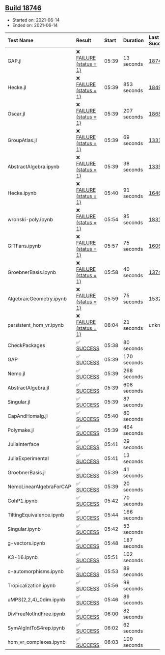 ## [Build 18746](https://oscarci.mathematik.uni-kl.de/job/oscar/18746/)

* Started on: 2021-06-14
* Ended on: 2021-06-14

| Test Name    | Result | Start | Duration | Last Success | First Failure |
|:-------------|:-------|:------|:---------|:-------------|:--------------|
| GAP.jl | ❌ [FAILURE (status = 1)](https://oscarci.mathematik.uni-kl.de/job/oscar/18746/artifact/logs/build-18746/GAP.jl.log) | 05:39 | 13 seconds | [18745](https://oscarci.mathematik.uni-kl.de/job/oscar/18745/) | [18746](https://oscarci.mathematik.uni-kl.de/job/oscar/18746/) |
| Hecke.jl | ❌ [FAILURE (status = 1)](https://oscarci.mathematik.uni-kl.de/job/oscar/18746/artifact/logs/build-18746/Hecke.jl.log) | 05:39 | 853 seconds | [18490](https://oscarci.mathematik.uni-kl.de/job/oscar/18490/) | [18491](https://oscarci.mathematik.uni-kl.de/job/oscar/18491/) |
| Oscar.jl | ❌ [FAILURE (status = 1)](https://oscarci.mathematik.uni-kl.de/job/oscar/18746/artifact/logs/build-18746/Oscar.jl.log) | 05:39 | 207 seconds | [18684](https://oscarci.mathematik.uni-kl.de/job/oscar/18684/) | [18685](https://oscarci.mathematik.uni-kl.de/job/oscar/18685/) |
| GroupAtlas.jl | ❌ [FAILURE (status = 1)](https://oscarci.mathematik.uni-kl.de/job/oscar/18746/artifact/logs/build-18746/GroupAtlas.jl.log) | 05:39 | 69 seconds | [13311](https://oscarci.mathematik.uni-kl.de/job/oscar/13311/) | [13312](https://oscarci.mathematik.uni-kl.de/job/oscar/13312/) |
| AbstractAlgebra.ipynb | ❌ [FAILURE (status = 1)](https://oscarci.mathematik.uni-kl.de/job/oscar/18746/artifact/logs/build-18746/AbstractAlgebra.ipynb.log) | 05:39 | 38 seconds | [13355](https://oscarci.mathematik.uni-kl.de/job/oscar/13355/) | [13356](https://oscarci.mathematik.uni-kl.de/job/oscar/13356/) |
| Hecke.ipynb | ❌ [FAILURE (status = 1)](https://oscarci.mathematik.uni-kl.de/job/oscar/18746/artifact/logs/build-18746/Hecke.ipynb.log) | 05:40 | 91 seconds | [16463](https://oscarci.mathematik.uni-kl.de/job/oscar/16463/) | [16464](https://oscarci.mathematik.uni-kl.de/job/oscar/16464/) |
| wronski-poly.ipynb | ❌ [FAILURE (status = 1)](https://oscarci.mathematik.uni-kl.de/job/oscar/18746/artifact/logs/build-18746/wronski-poly.ipynb.log) | 05:54 | 85 seconds | [18314](https://oscarci.mathematik.uni-kl.de/job/oscar/18314/) | [18315](https://oscarci.mathematik.uni-kl.de/job/oscar/18315/) |
| GITFans.ipynb | ❌ [FAILURE (status = 1)](https://oscarci.mathematik.uni-kl.de/job/oscar/18746/artifact/logs/build-18746/GITFans.ipynb.log) | 05:57 | 75 seconds | [16068](https://oscarci.mathematik.uni-kl.de/job/oscar/16068/) | [16069](https://oscarci.mathematik.uni-kl.de/job/oscar/16069/) |
| GroebnerBasis.ipynb | ❌ [FAILURE (status = 1)](https://oscarci.mathematik.uni-kl.de/job/oscar/18746/artifact/logs/build-18746/GroebnerBasis.ipynb.log) | 05:58 | 40 seconds | [13748](https://oscarci.mathematik.uni-kl.de/job/oscar/13748/) | [13749](https://oscarci.mathematik.uni-kl.de/job/oscar/13749/) |
| AlgebraicGeometry.ipynb | ❌ [FAILURE (status = 1)](https://oscarci.mathematik.uni-kl.de/job/oscar/18746/artifact/logs/build-18746/AlgebraicGeometry.ipynb.log) | 05:59 | 75 seconds | [15322](https://oscarci.mathematik.uni-kl.de/job/oscar/15322/) | [15323](https://oscarci.mathematik.uni-kl.de/job/oscar/15323/) |
| persistent_hom_vr.ipynb | ❌ [FAILURE (status = 1)](https://oscarci.mathematik.uni-kl.de/job/oscar/18746/artifact/logs/build-18746/persistent_hom_vr.ipynb.log) | 06:04 | 21 seconds | unknown | unknown |
| CheckPackages | ✅ [SUCCESS](https://oscarci.mathematik.uni-kl.de/job/oscar/18746/artifact/logs/build-18746/CheckPackages.log) | 05:38 | 80 seconds |  |  |
| GAP | ✅ [SUCCESS](https://oscarci.mathematik.uni-kl.de/job/oscar/18746/artifact/logs/build-18746/GAP.log) | 05:39 | 170 seconds |  |  |
| Nemo.jl | ✅ [SUCCESS](https://oscarci.mathematik.uni-kl.de/job/oscar/18746/artifact/logs/build-18746/Nemo.jl.log) | 05:39 | 268 seconds |  |  |
| AbstractAlgebra.jl | ✅ [SUCCESS](https://oscarci.mathematik.uni-kl.de/job/oscar/18746/artifact/logs/build-18746/AbstractAlgebra.jl.log) | 05:39 | 608 seconds |  |  |
| Singular.jl | ✅ [SUCCESS](https://oscarci.mathematik.uni-kl.de/job/oscar/18746/artifact/logs/build-18746/Singular.jl.log) | 05:39 | 87 seconds |  |  |
| CapAndHomalg.jl | ✅ [SUCCESS](https://oscarci.mathematik.uni-kl.de/job/oscar/18746/artifact/logs/build-18746/CapAndHomalg.jl.log) | 05:40 | 80 seconds |  |  |
| Polymake.jl | ✅ [SUCCESS](https://oscarci.mathematik.uni-kl.de/job/oscar/18746/artifact/logs/build-18746/Polymake.jl.log) | 05:39 | 464 seconds |  |  |
| JuliaInterface | ✅ [SUCCESS](https://oscarci.mathematik.uni-kl.de/job/oscar/18746/artifact/logs/build-18746/JuliaInterface.log) | 05:41 | 29 seconds |  |  |
| JuliaExperimental | ✅ [SUCCESS](https://oscarci.mathematik.uni-kl.de/job/oscar/18746/artifact/logs/build-18746/JuliaExperimental.log) | 05:41 | 13 seconds |  |  |
| GroebnerBasis.jl | ✅ [SUCCESS](https://oscarci.mathematik.uni-kl.de/job/oscar/18746/artifact/logs/build-18746/GroebnerBasis.jl.log) | 05:39 | 41 seconds |  |  |
| NemoLinearAlgebraForCAP | ✅ [SUCCESS](https://oscarci.mathematik.uni-kl.de/job/oscar/18746/artifact/logs/build-18746/NemoLinearAlgebraForCAP.log) | 05:39 | 20 seconds |  |  |
| CohP1.ipynb | ✅ [SUCCESS](https://oscarci.mathematik.uni-kl.de/job/oscar/18746/artifact/logs/build-18746/CohP1.ipynb.log) | 05:42 | 70 seconds |  |  |
| TiltingEquivalence.ipynb | ✅ [SUCCESS](https://oscarci.mathematik.uni-kl.de/job/oscar/18746/artifact/logs/build-18746/TiltingEquivalence.ipynb.log) | 05:44 | 166 seconds |  |  |
| Singular.ipynb | ✅ [SUCCESS](https://oscarci.mathematik.uni-kl.de/job/oscar/18746/artifact/logs/build-18746/Singular.ipynb.log) | 05:42 | 53 seconds |  |  |
| g-vectors.ipynb | ✅ [SUCCESS](https://oscarci.mathematik.uni-kl.de/job/oscar/18746/artifact/logs/build-18746/g-vectors.ipynb.log) | 05:48 | 187 seconds |  |  |
| K3-16.ipynb | ✅ [SUCCESS](https://oscarci.mathematik.uni-kl.de/job/oscar/18746/artifact/logs/build-18746/K3-16.ipynb.log) | 05:51 | 102 seconds |  |  |
| c-automorphisms.ipynb | ✅ [SUCCESS](https://oscarci.mathematik.uni-kl.de/job/oscar/18746/artifact/logs/build-18746/c-automorphisms.ipynb.log) | 05:53 | 89 seconds |  |  |
| Tropicalization.ipynb | ✅ [SUCCESS](https://oscarci.mathematik.uni-kl.de/job/oscar/18746/artifact/logs/build-18746/Tropicalization.ipynb.log) | 05:56 | 99 seconds |  |  |
| uMPS(2,2,4)_0dim.ipynb | ✅ [SUCCESS](https://oscarci.mathematik.uni-kl.de/job/oscar/18746/artifact/logs/build-18746/uMPS-2-2-4-_0dim.ipynb.log) | 05:46 | 89 seconds |  |  |
| DivFreeNotIndFree.ipynb | ✅ [SUCCESS](https://oscarci.mathematik.uni-kl.de/job/oscar/18746/artifact/logs/build-18746/DivFreeNotIndFree.ipynb.log) | 06:00 | 82 seconds |  |  |
| SymAlgIntToS4rep.ipynb | ✅ [SUCCESS](https://oscarci.mathematik.uni-kl.de/job/oscar/18746/artifact/logs/build-18746/SymAlgIntToS4rep.ipynb.log) | 06:02 | 62 seconds |  |  |
| hom_vr_complexes.ipynb | ✅ [SUCCESS](https://oscarci.mathematik.uni-kl.de/job/oscar/18746/artifact/logs/build-18746/hom_vr_complexes.ipynb.log) | 06:03 | 100 seconds |  |  |
